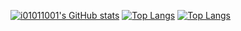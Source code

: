 [![i01011001's GitHub stats](https://github-readme-stats.vercel.app/api?username=i01011001&bg_color=000000&border_color=444444&title_color=eeeeee&text_color=bdbdbd)](https://github.com/i01011001)
[![Top Langs](https://github-readme-stats.vercel.app/api/top-langs/?username=i01011001&layout=donut&bg_color=000000&border_color=444444&title_color=eeeeee&text_color=bdbdbd)](https://github.com/i01011001)
[![Top Langs](https://github-readme-stats.vercel.app/api/top-langs/?username=i01011001&layout=donut)](https://github.com/anuraghazra/github-readme-stats)
